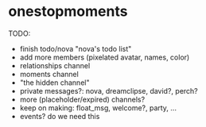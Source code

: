 # onestopmoments

TODO:
- finish todo/nova "nova's todo list"
- add more members (pixelated avatar, names, color)
- relationships channel
- moments channel
- "the hidden channel"
- private messages?: nova, dreamclipse, david?, perch?
- more (placeholder/expired) channels?
- keep on making: float_msg, welcome?, party, ...
- events? do we need this